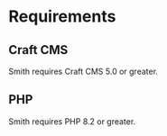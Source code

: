 # Requirements

## Craft CMS
Smith requires Craft CMS 5.0 or greater.

## PHP
Smith requires PHP 8.2 or greater.
